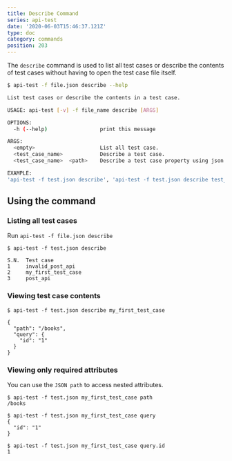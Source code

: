 ```yaml
---
title: Describe Command
series: api-test
date: '2020-06-03T15:46:37.121Z'
type: doc
category: commands
position: 203
---
```


The `describe` command is used to list all test cases or describe the contents of test cases without having to open the test case file itself.

```sh
$ api-test -f file.json describe --help

List test cases or describe the contents in a test case.

USAGE: api-test [-v] -f file_name describe [ARGS]

OPTIONS:
  -h (--help)                 print this message

ARGS:
  <empty>                     List all test case.
  <test_case_name>            Describe a test case.
  <test_case_name>  <path>    Describe a test case property using json path.

EXAMPLE:
'api-test -f test.json describe', 'api-test -f test.json describe test_case_1', 'api-test -f test.json describe test_case_1 body'
```

## Using the command

### Listing all test cases

Run `api-test -f file.json describe`

```sh{1}
$ api-test -f test.json describe

S.N.  Test case
1     invalid_post_api
2     my_first_test_case
3     post_api
```

### Viewing test case contents

```sh{1}
$ api-test -f test.json describe my_first_test_case

{
  "path": "/books",
  "query": {
    "id": "1"
  }
}
```

### Viewing only required attributes

You can use the `JSON path` to access nested attributes.

```sh{1,4,9}
$ api-test -f test.json my_first_test_case path
/books

$ api-test -f test.json my_first_test_case query
{
  "id": "1"
}

$ api-test -f test.json my_first_test_case query.id
1
```
